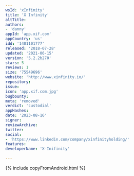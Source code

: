 ```yaml
---
wsId: 'xInfinity'
title: 'X Infinity'
altTitle: 
authors:
- 'danny'
appId: 'app.xif.com'
appCountry: 'us'
idd: '1401101777'
released: '2018-07-28'
updated: '2021-06-15'
version: '5.2.2b270'
stars: 5
reviews: 1
size: '75549696'
website: 'http://www.xinfinity.io/'
repository: 
issue: 
icon: 'app.xif.com.jpg'
bugbounty: 
meta: 'removed'
verdict: 'custodial'
appHashes: 
date: '2023-08-16'
signer: 
reviewArchive: 
twitter: 
social:
- 'https://www.linkedin.com/company/xinfinityholding/'
features: 
developerName: 'X-Inifinity'

---
```


{% include copyFromAndroid.html %}

